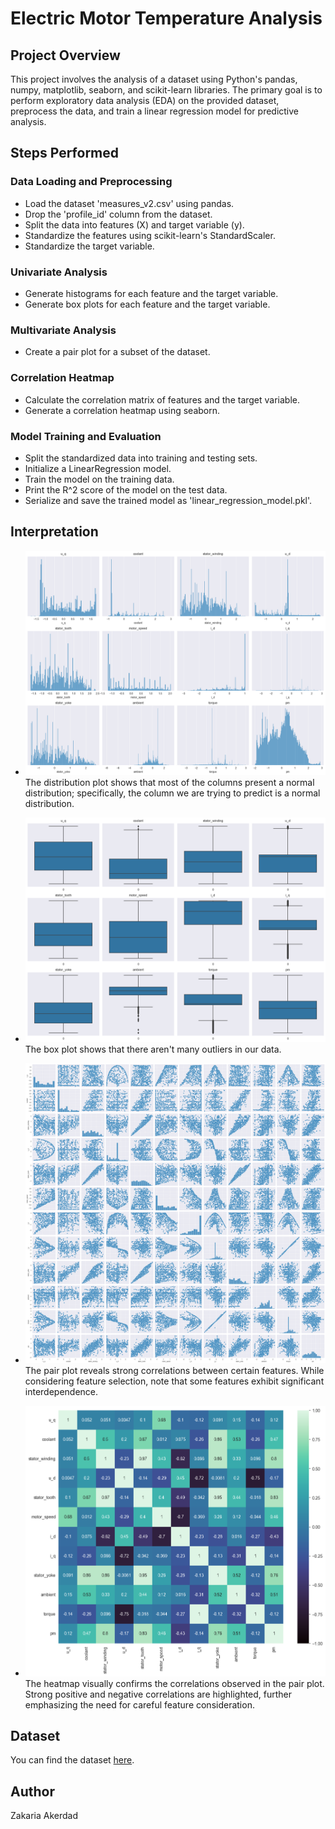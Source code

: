 # Electric Motor Temperature Analysis


## Project Overview

This project involves the analysis of a dataset using Python's pandas, numpy, matplotlib, seaborn, and scikit-learn libraries. The primary goal is to perform exploratory data analysis (EDA) on the provided dataset, preprocess the data, and train a linear regression model for predictive analysis.

## Steps Performed

### Data Loading and Preprocessing
- Load the dataset 'measures_v2.csv' using pandas.
- Drop the 'profile_id' column from the dataset.
- Split the data into features (X) and target variable (y).
- Standardize the features using scikit-learn's StandardScaler.
- Standardize the target variable.

### Univariate Analysis
- Generate histograms for each feature and the target variable.
- Generate box plots for each feature and the target variable.

### Multivariate Analysis
- Create a pair plot for a subset of the dataset.

### Correlation Heatmap
- Calculate the correlation matrix of features and the target variable.
- Generate a correlation heatmap using seaborn.

### Model Training and Evaluation
- Split the standardized data into training and testing sets.
- Initialize a LinearRegression model.
- Train the model on the training data.
- Print the R^2 score of the model on the test data.
- Serialize and save the trained model as 'linear_regression_model.pkl'.

## Interpretation

- ![Distribution Plot](res/displot.png)
  The distribution plot shows that most of the columns present a normal distribution; specifically, the column we are trying to predict is a normal distribution.

- ![Box Plot](res/boxplot.png)
  The box plot shows that there aren't many outliers in our data.

- ![Pair Plot](res/pairplot.png)
  The pair plot reveals strong correlations between certain features. While considering feature selection, note that some features exhibit significant interdependence.

- ![Correlation Heatmap](res/heatmap.png)
  The heatmap visually confirms the correlations observed in the pair plot. Strong positive and negative correlations are highlighted, further emphasizing the need for careful feature consideration.

## Dataset
You can find the dataset [here](https://www.kaggle.com/datasets/wkirgsn/electric-motor-temperature).

## Author
Zakaria Akerdad





